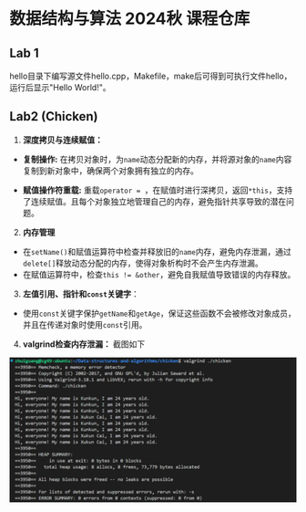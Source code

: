 # 数据结构与算法 2024秋 课程仓库
## Lab 1

hello目录下编写源文件hello.cpp，Makefile，make后可得到可执行文件hello，运行后显示"Hello World!"。

## Lab2 (Chicken)

1. **深度拷贝与连续赋值：**

* **复制操作:**
在拷贝对象时，为`name`动态分配新的内存，并将源对象的`name`内容复制到新对象中，确保两个对象拥有独立的内存。

* **赋值操作符重载:**
重载`operator = `，在赋值时进行深拷贝，返回`*this`，支持了连续赋值。且每个对象独立地管理自己的内存，避免指针共享导致的潜在问题。

2. **内存管理**

* 在`setName()`和赋值运算符中检查并释放旧的`name`内存，避免内存泄漏，通过`delete[]`释放动态分配的内存，使得对象析构时不会产生内存泄漏。
* 在赋值运算符中，检查`this != &other`，避免自我赋值导致错误的内存释放。

3. **左值引用、指针和`const`关键字**：
* 使用`const`关键字保护`getName`和`getAge`，保证这些函数不会被修改对象成员，并且在传递对象时使用`const`引用。

4. **valgrind检查内存泄漏：**
截图如下

![无内存泄漏](./images/noPossibleLeaks.png)